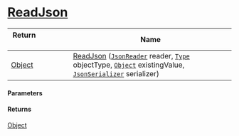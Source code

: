 # [ReadJson](./FeatureDescriptorJsonConverter--ReadJson.md)



| Return&nbsp; &nbsp; &nbsp; &nbsp; &nbsp; &nbsp; &nbsp; &nbsp; &nbsp; &nbsp; &nbsp; &nbsp; &nbsp; &nbsp; &nbsp; &nbsp; &nbsp; &nbsp; &nbsp; &nbsp; &nbsp; | Name | 
| --- | --- | 
| [Object](https://docs.microsoft.com/en-us/dotnet/api/System.Object) | [ReadJson](./FeatureDescriptorJsonConverter--ReadJson.md) ([`JsonReader`](./FeatureDescriptorJsonConverter--ReadJson.md) reader, [`Type`](https://docs.microsoft.com/en-us/dotnet/api/System.Type) objectType, [`Object`](https://docs.microsoft.com/en-us/dotnet/api/System.Object) existingValue, [`JsonSerializer`](./FeatureDescriptorJsonConverter--ReadJson.md) serializer) | 


#### Parameters

#### Returns
[Object](https://docs.microsoft.com/en-us/dotnet/api/System.Object)<br>
